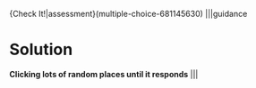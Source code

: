 {Check It!|assessment}(multiple-choice-681145630)
|||guidance
# Solution
**Clicking lots of random places until it responds**
|||